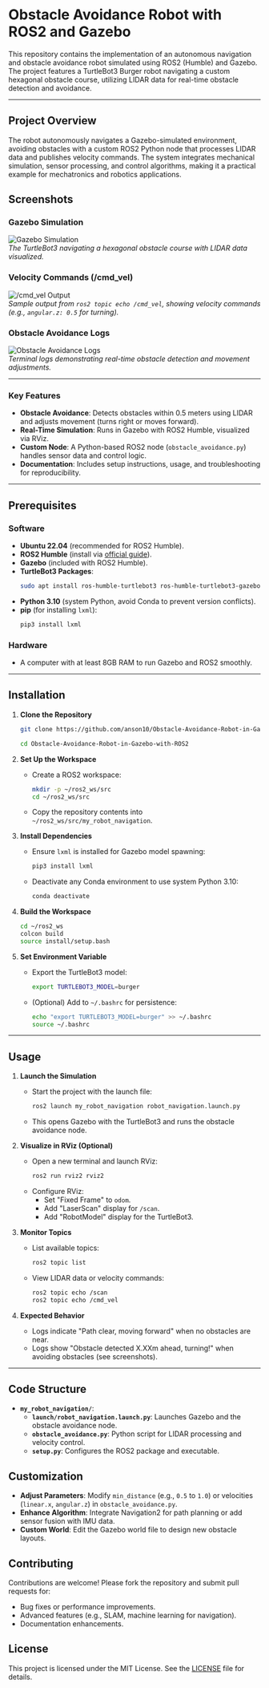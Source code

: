 # Obstacle Avoidance Robot with ROS2 and Gazebo

This repository contains the implementation of an autonomous navigation and obstacle avoidance robot simulated using ROS2 (Humble) and Gazebo. The project features a TurtleBot3 Burger robot navigating a custom hexagonal obstacle course, utilizing LIDAR data for real-time obstacle detection and avoidance. 

---

## Project Overview

The robot autonomously navigates a Gazebo-simulated environment, avoiding obstacles with a custom ROS2 Python node that processes LIDAR data and publishes velocity commands. The system integrates mechanical simulation, sensor processing, and control algorithms, making it a practical example for mechatronics and robotics applications.

## Screenshots

### Gazebo Simulation
![Gazebo Simulation](images/animation.png)  
*The TurtleBot3 navigating a hexagonal obstacle course with LIDAR data visualized.*

### Velocity Commands (/cmd_vel)
![/cmd_vel Output](images/cmd_vel.png)  
*Sample output from `ros2 topic echo /cmd_vel`, showing velocity commands (e.g., `angular.z: 0.5` for turning).*

### Obstacle Avoidance Logs
![Obstacle Avoidance Logs](images/logs.png)  
*Terminal logs demonstrating real-time obstacle detection and movement adjustments.*

---
### Key Features
- **Obstacle Avoidance**: Detects obstacles within 0.5 meters using LIDAR and adjusts movement (turns right or moves forward).
- **Real-Time Simulation**: Runs in Gazebo with ROS2 Humble, visualized via RViz.
- **Custom Node**: A Python-based ROS2 node (`obstacle_avoidance.py`) handles sensor data and control logic.
- **Documentation**: Includes setup instructions, usage, and troubleshooting for reproducibility.

---

## Prerequisites

### Software
- **Ubuntu 22.04** (recommended for ROS2 Humble).
- **ROS2 Humble** (install via [official guide](https://docs.ros.org/en/humble/Installation.html)).
- **Gazebo** (included with ROS2 Humble).
- **TurtleBot3 Packages**:
  ```bash
  sudo apt install ros-humble-turtlebot3 ros-humble-turtlebot3-gazebo
  ```
- **Python 3.10** (system Python, avoid Conda to prevent version conflicts).
- **pip** (for installing `lxml`):
  ```bash
  pip3 install lxml
  ```

### Hardware
- A computer with at least 8GB RAM to run Gazebo and ROS2 smoothly.

---

## Installation

1. **Clone the Repository**
   ```bash
   git clone https://github.com/anson10/Obstacle-Avoidance-Robot-in-Gazebo-with-ROS2

   cd Obstacle-Avoidance-Robot-in-Gazebo-with-ROS2
   ```

2. **Set Up the Workspace**
   - Create a ROS2 workspace:
     ```bash
     mkdir -p ~/ros2_ws/src
     cd ~/ros2_ws/src
     ```
   - Copy the repository contents into `~/ros2_ws/src/my_robot_navigation`.

3. **Install Dependencies**
   - Ensure `lxml` is installed for Gazebo model spawning:
     ```bash
     pip3 install lxml
     ```
   - Deactivate any Conda environment to use system Python 3.10:
     ```bash
     conda deactivate
     ```

4. **Build the Workspace**
   ```bash
   cd ~/ros2_ws
   colcon build
   source install/setup.bash
   ```

5. **Set Environment Variable**
   - Export the TurtleBot3 model:
     ```bash
     export TURTLEBOT3_MODEL=burger
     ```
   - (Optional) Add to `~/.bashrc` for persistence:
     ```bash
     echo "export TURTLEBOT3_MODEL=burger" >> ~/.bashrc
     source ~/.bashrc
     ```

---

## Usage

1. **Launch the Simulation**
   - Start the project with the launch file:
     ```bash
     ros2 launch my_robot_navigation robot_navigation.launch.py
     ```
   - This opens Gazebo with the TurtleBot3 and runs the obstacle avoidance node.

2. **Visualize in RViz (Optional)**
   - Open a new terminal and launch RViz:
     ```bash
     ros2 run rviz2 rviz2
     ```
   - Configure RViz:
     - Set "Fixed Frame" to `odom`.
     - Add "LaserScan" display for `/scan`.
     - Add "RobotModel" display for the TurtleBot3.

3. **Monitor Topics**
   - List available topics:
     ```bash
     ros2 topic list
     ```
   - View LIDAR data or velocity commands:
     ```bash
     ros2 topic echo /scan
     ros2 topic echo /cmd_vel
     ```

4. **Expected Behavior**
   - Logs indicate "Path clear, moving forward" when no obstacles are near.
   - Logs show "Obstacle detected X.XXm ahead, turning!" when avoiding obstacles (see screenshots).

---



## Code Structure

- **`my_robot_navigation/`**:
  - **`launch/robot_navigation.launch.py`**: Launches Gazebo and the obstacle avoidance node.
  - **`obstacle_avoidance.py`**: Python script for LIDAR processing and velocity control.
  - **`setup.py`**: Configures the ROS2 package and executable.

## Customization

- **Adjust Parameters**: Modify `min_distance` (e.g., `0.5` to `1.0`) or velocities (`linear.x`, `angular.z`) in `obstacle_avoidance.py`.
- **Enhance Algorithm**: Integrate Navigation2 for path planning or add sensor fusion with IMU data.
- **Custom World**: Edit the Gazebo world file to design new obstacle layouts.

## Contributing

Contributions are welcome! Please fork the repository and submit pull requests for:
- Bug fixes or performance improvements.
- Advanced features (e.g., SLAM, machine learning for navigation).
- Documentation enhancements.

## License

This project is licensed under the MIT License. See the [LICENSE](LICENSE) file for details.
